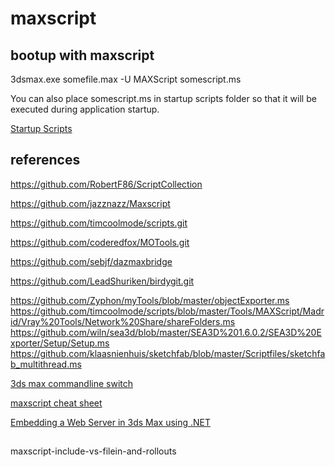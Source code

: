 
# maxscript

## bootup with maxscript

3dsmax.exe somefile.max -U MAXScript somescript.ms 

You can also place somescript.ms in startup scripts folder so that it will be executed during application startup.

[Startup Scripts](http://docs.autodesk.com/3DSMAX/15/ENU/MAXScript-Help/index.html?url=files/GUID-6736979B-D33A-4968-8BD2-FE2365A3A539.htm,topicNumber=d30e32682)

## references

https://github.com/RobertF86/ScriptCollection

https://github.com/jazznazz/Maxscript

https://github.com/timcoolmode/scripts.git

https://github.com/coderedfox/MOTools.git

https://github.com/sebjf/dazmaxbridge

https://github.com/LeadShuriken/birdygit.git

https://github.com/Zyphon/myTools/blob/master/objectExporter.ms
https://github.com/timcoolmode/scripts/blob/master/Tools/MAXScript/Madrid/Vray%20Tools/Network%20Share/shareFolders.ms
https://github.com/wiln/sea3d/blob/master/SEA3D%201.6.0.2/SEA3D%20Exporter/Setup/Setup.ms
https://github.com/klaasnienhuis/sketchfab/blob/master/Scriptfiles/sketchfab_multithread.ms

[3ds max commandline switch](http://knowledge.autodesk.com/support/3ds-max/learn-explore/caas/CloudHelp/cloudhelp/2015/ENU/3DSMax/files/GUID-BCB04DEC-7967-4091-B980-638CFDFE47EC-htm.html)

[maxscript cheat sheet](http://www.thecgschool.com/downloads/3DATS_MAXScript_Cheat_Sheet.pdf)

[Embedding a Web Server in 3ds Max using .NET](http://area.autodesk.com/blogs/chris/embedding-a-web-server-in-3ds-max-using-net)

## 

maxscript-include-vs-filein-and-rollouts
